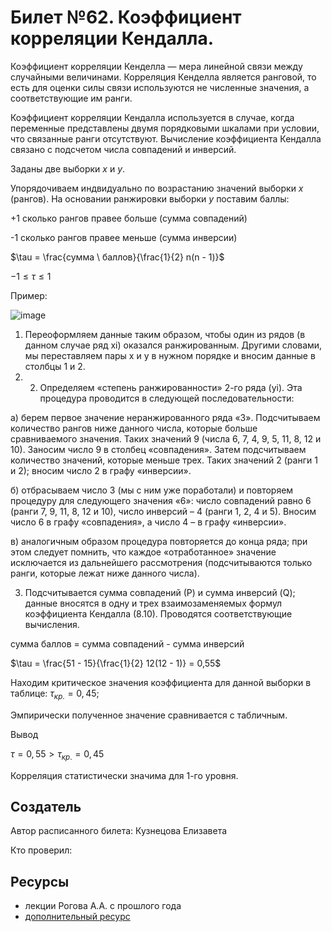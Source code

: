 # Билет №62. Коэффициент корреляции Кендалла.

Коэффициент корреляции Кенделла — мера линейной связи между случайными величинами. Корреляция Кенделла является ранговой, то есть для оценки силы связи используются не численные значения, а соответствующие им ранги.

Коэффициент корреляции Кендалла используется в случае, когда переменные представлены двумя порядковыми шкалами при условии, что связанные ранги отсутствуют. Вычисление коэффициента Кендалла связано с подсчетом числа совпадений и инверсий.

Заданы две выборки $x$ и $y$.

Упорядочиваем индвидуально по возрастанию значений выборки $x$ (рангов). На основании ранжировки выборки $y$ поставим баллы:

+1 сколько рангов правее больше (сумма совпадений)

-1 сколько рангов правее меньше (сумма инверсии)

$\tau = \frac{сумма \ баллов}{\frac{1}{2} n(n - 1)}$

$-1 \leq \tau \leq 1$

Пример:

![image](https://user-images.githubusercontent.com/78729103/211367096-ec29cf43-2245-426d-8867-ecf4df979f67.png)

1. Переоформляем данные таким образом, чтобы один из рядов (в данном случае ряд xi) оказался ранжированным. Другими словами, мы переставляем пары x и y в нужном порядке и вносим данные в столбцы 1 и 2.
2. 2. Определяем «степень ранжированности» 2-го ряда (yi). Эта процедура проводится в следующей последовательности:

а) берем первое значение неранжированного ряда «3». Подсчитываем количество рангов ниже данного числа, которые больше сравниваемого значения. Таких значений 9 (числа 6, 7, 4, 9, 5, 11, 8, 12 и 10). Заносим число 9 в столбец «совпадения». Затем подсчитываем количество значений, которые меньше трех. Таких значений 2 (ранги 1 и 2); вносим число 2 в графу «инверсии».

б) отбрасываем число 3 (мы с ним уже поработали) и повторяем процедуру для следующего значения «6»: число совпадений равно 6 (ранги 7, 9, 11, 8, 12 и 10), число инверсий – 4 (ранги 1, 2, 4 и 5). Вносим число 6 в графу «совпадения», а число 4 – в графу «инверсии».

в) аналогичным образом процедура повторяется до конца ряда; при этом следует помнить, что каждое «отработанное» значение исключается из дальнейшего рассмотрения (подсчитываются только ранги, которые лежат ниже данного числа).

3. Подсчитывается сумма совпадений (Р) и сумма инверсий (Q); данные вносятся в одну и трех взаимозаменяемых формул коэффициента Кендалла (8.10). Проводятся соответствующие вычисления.

сумма баллов = сумма совпадений - сумма инверсий

$\tau = \frac{51 - 15}{\frac{1}{2} 12(12 - 1)} = 0,55$

Находим критическое значения коэффициента для данной выборки в таблице: $τ_{кр.} = 0,45$;

Эмпирически полученное значение сравнивается с табличным.

Вывод

$τ = 0,55 > τ_{кр.} = 0,45$

Корреляция статистически значима для 1-го уровня.

## Создатель

Автор расписанного билета: Кузнецова Елизавета

Кто проверил:


## Ресурсы
- лекции Рогова А.А. с прошлого года
- [дополнительный ресурс](https://studfile.net/preview/5855743/page:29/)
